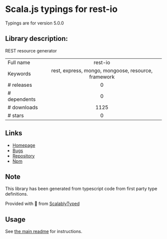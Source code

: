 
# Scala.js typings for rest-io

Typings are for version 5.0.0

## Library description:
REST resource generator

|                    |                 |
| ------------------ | :-------------: |
| Full name          | rest-io |
| Keywords           | rest, express, mongo, mongoose, resource, framework |
| # releases         | 0 |
| # dependents       | 0 |
| # downloads        | 1125 |
| # stars            | 0 |

## Links
- [Homepage](https://github.com/EnoF/rest-io)
- [Bugs](https://github.com/EnoF/rest-io/issues)
- [Repository](https://github.com/EnoF/rest-io)
- [Npm](https://www.npmjs.com/package/rest-io)
    


## Note
This library has been generated from typescript code from first party type definitions.

Provided with :purple_heart: from [ScalablyTyped](https://github.com/oyvindberg/ScalablyTyped)

## Usage
See [the main readme](../../readme.md) for instructions.


